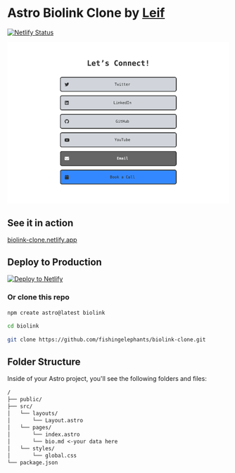 # Astro Biolink Clone by [Leif](https://grains.leifjerami.com)

[![Netlify Status](https://api.netlify.com/api/v1/badges/eab04209-5f7f-41ed-a8dd-c45a9ebb1834/deploy-status)](https://app.netlify.com/sites/biolink-clone/deploys)

![cover](./public/biolink-in-action.png)

## See it in action

[biolink-clone.netlify.app](https://biolink-clone.netlify.app)

## Deploy to Production

[![Deploy to Netlify](https://www.netlify.com/img/deploy/button.svg)](https://app.netlify.com/start/deploy?repository=https://github.com/fishingelephants/biolink-clone)

### Or clone this repo

```sh
npm create astro@latest biolink
```

```sh
cd biolink
```

```sh
git clone https://github.com/fishingelephants/biolink-clone.git
```

## Folder Structure

Inside of your Astro project, you'll see the following folders and files:

```text
/
├── public/
├── src/
│   └── layouts/
│       └── Layout.astro
│   └── pages/
│       └── index.astro
│       └── bio.md <-your data here
│   └── styles/
│       └── global.css
└── package.json
```
